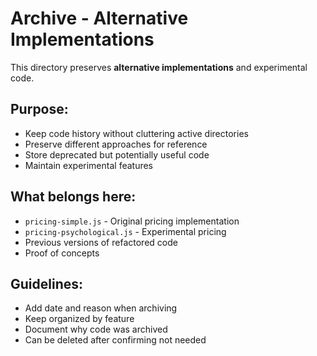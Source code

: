 # Archive - Alternative Implementations

This directory preserves **alternative implementations** and experimental code.

## Purpose:
- Keep code history without cluttering active directories
- Preserve different approaches for reference
- Store deprecated but potentially useful code
- Maintain experimental features

## What belongs here:
- `pricing-simple.js` - Original pricing implementation
- `pricing-psychological.js` - Experimental pricing
- Previous versions of refactored code
- Proof of concepts

## Guidelines:
- Add date and reason when archiving
- Keep organized by feature
- Document why code was archived
- Can be deleted after confirming not needed